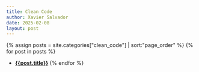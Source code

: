 ```yaml
---
title: Clean Code
author: Xavier Salvador
date: 2025-02-08
layout: post
---
```


{% assign posts = site.categories["clean_code"] | sort:"page_order" %}
{% for post in posts %}
- [**{{post.title}}**]({{post.url}})
{% endfor %}
